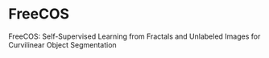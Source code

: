 # FreeCOS
FreeCOS: Self-Supervised Learning from Fractals and Unlabeled Images for Curvilinear Object Segmentation
